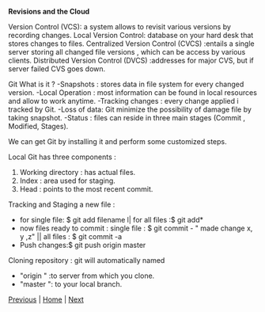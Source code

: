 **Revisions and the Cloud**

Version Control (VCS): a system  allows to revisit various versions by recording changes. 
Local Version Control: database on your hard desk that stores changes to files.
Centralized Version Control (CVCS) :entails a single server storing all changed file versions , which can be access by various clients.
Distributed Version Control (DVCS) :addresses for major CVS, but if server failed CVS goes down.

Git What is it ?
-Snapshots : stores data in file system for every changed version.
-Local Operation : most information can be found in local resources and allow to work anytime.
-Tracking changes : every change applied i tracked by Git.
-Loss of data: Git minimize the possibility of damage file by taking snapshot. 
-Status : files can reside in three main stages (Commit , Modified, Stages). 

We can get Git by installing it and perform some customized steps. 

Local Git has three components :
1. Working directory : has actual files.
2.  Index : area used for staging.
3. Head : points to the most recent commit.

Tracking and Staging a new file :
- for single file: $ git add filename l| for all files :$ git add*  
- now files ready to commit :
   single file : $ git commit - " made change x, y ,z" || all files : $ git commit -a 
- Push changes:$ git push origin master         

Cloning repository : git will automatically named

  - "origin " :to server from which you clone. 
  - "master ": to your local branch.
  
[Previous](Read02.md)  | [Home](README.md) | [Next](Read04.md)
